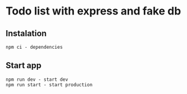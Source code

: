 # Todo list with express and fake db

## Instalation 
```
npm ci - dependencies
```

## Start app
```
npm run dev - start dev 
npm run start - start production
```
